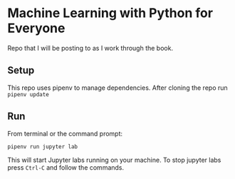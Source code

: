 # Machine Learning with Python for Everyone

Repo that I will be posting to as I work through the book.

## Setup

This repo uses pipenv to manage dependencies. After cloning the repo run `pipenv update`

## Run

From terminal or the command prompt:

`pipenv run jupyter lab`

This will start Jupyter labs running on your machine. 
To stop jupyter labs press `Ctrl-C` and follow the commands.